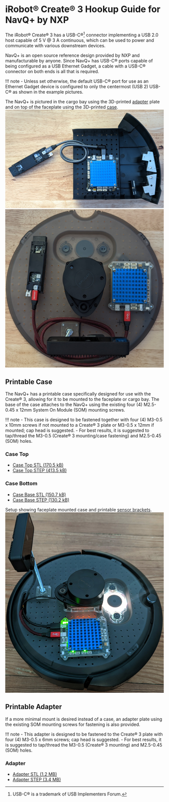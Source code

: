 # iRobot® Create® 3 Hookup Guide for NavQ+ by NXP

The iRobot® Create® 3 has a USB-C®[^1] connector implementing a USB 2.0 host capable of 5 V @ 3 A continuous, which can be used to power and communicate with various downstream devices.

NavQ+ is an open source reference design provided by NXP and manufacturable by anyone.
Since NavQ+ has USB-C® ports capable of being configured as a USB Ethernet Gadget, a cable with a USB-C® connector on both ends is all that is required.

!!! note
    - Unless set otherwise, the default USB-C® port for use as an Ethernet Gadget device is configured to only the centermost (USB 2) USB-C® as shown in the example pictures.

The NavQ+ is pictured in the cargo bay using the 3D-printed [adapter](#adapter) plate and on top of the faceplate using the 3D-printed [case](#case-top).
![Hookup diagram for NavQ+ with adapter mount in cargo bay](data/hookup_navqplus_adapter_mount_bay.jpg "NavQ+ in Cargo Bay")
![Hookup diagram for NavQ+ with case on faceplate](data/hookup_navqplus_case_faceplate.jpg "NavQ+ on Faceplate")


## Printable Case
The NavQ+ has a printable case specifically designed for use with the Create® 3, allowing for it to be mounted to the faceplate or cargo bay.
The base of the case attaches to the NavQ+ using the existing four (4) M2.5-0.45 x 12mm System On Module (SOM) mounting screws.

!!! note
    - This case is designed to be fastened together with four (4) M3-0.5 x 10mm screws if not mounted to a Create® 3 plate or M3-0.5 x 12mm if mounted; cap head is suggested.
    - For best results, it is suggested to tap/thread the M3-0.5 (Create® 3 mounting/case fastening) and M2.5-0.45 (SOM) holes.

### Case Top
* [Case Top STL (170.5 kB)](data/cases/C3-NavQPlus-Top.stl)
* [Case Top STEP (413.5 kB)](data/cases/C3-NavQPlus-Top.stp)

### Case Bottom
* [Case Base STL (150.7 kB)](data/cases/C3-NavQPlus-Base.stl)
* [Case Base STEP (130.2 kB)](data/cases/C3-NavQPlus-Base.stp)

Setup showing faceplate mounted case and printable [sensor brackets](https://github.com/iRobotEducation/create3_docs/tree/main/docs/hw/data/brackets).
![Sensor faceplate hookup example.](data/navqplus_case_sensors.jpg "NavQ+ with sensors on Faceplate")


## Printable Adapter
If a more minimal mount is desired instead of a case, an adapter plate using the existing SOM mounting screws for fastening is also provided.

!!! note
    - This adapter is designed to be fastened to the Create® 3 plate with four (4) M3-0.5 x 6mm screws; cap head is suggested.
    - For best results, it is suggested to tap/thread the M3-0.5 (Create® 3 mounting) and M2.5-0.45 (SOM) holes.

### Adapter
* [Adapter STL (1.2 MB)](data/brackets/C3-RudisLabs-NavQPlus-Adapter.stl)
* [Adapter STEP (3.4 MB)](data/brackets/C3-RudisLabs-NavQPlus-Adapter.stp)

[^1]: USB-C® is a trademark of USB Implementers Forum.
[^2]: All other trademarks mentioned are the property of their respective owners.
